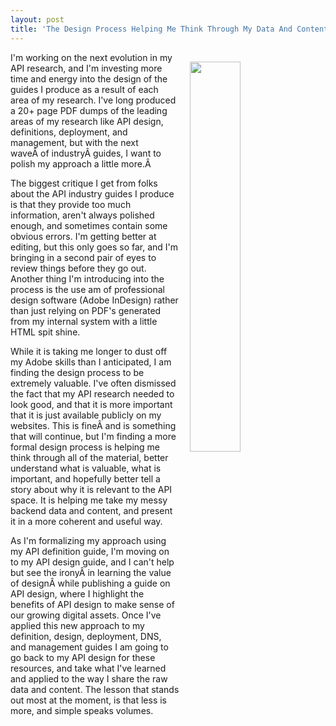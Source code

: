 ```yaml
---
layout: post
title: 'The Design Process Helping Me Think Through My Data And Content'
---
```

<img src="http://kinlane-productions.s3.amazonaws.com/api_evangelist_site/blog/screen_shot_2017_01_09_at_9.03.01_pm.png" width="40%" align="right" style="padding: 15px;" /><p>I'm working on the next evolution in my API research, and I'm investing more time and energy into the design of the guides I produce as a result of each area of my research. I've long produced a 20+ page PDF dumps of the leading areas of my research like API design, definitions, deployment, and management, but with the next waveÂ of industryÂ guides, I want to polish my approach a little more.Â </p>
<p>The biggest critique I get from folks about the API industry guides I produce is that they provide too much information, aren't always polished enough, and sometimes contain some obvious errors. I'm getting better at editing, but this only goes so far, and I'm bringing in a second pair of eyes to review things before they go out. Another thing I'm introducing into the process is the use am of professional design software (Adobe InDesign) rather than just relying on PDF's generated from my internal system with a little HTML spit shine.</p>
<p>While it is taking me longer to dust off my Adobe skills than I anticipated, I am finding the design process to be extremely valuable. I've often dismissed the fact that my API research needed to look good, and that it is more important that it is just available publicly on my websites. This is fineÂ and is something that will continue, but I'm finding a more formal design process is helping me think through all of the material, better understand what is valuable, what is important, and hopefully better tell a story about why it is relevant to the API space. It is helping me take my messy backend data and content, and present it in a more coherent and useful way.</p>
<p>As I'm formalizing my approach using my API definition guide, I'm moving on to my API design guide, and I can't help but see the ironyÂ in learning the value of designÂ while publishing a guide on API design, where I highlight the benefits of API design to make sense of our growing digital assets. Once I've applied this new approach to my definition, design, deployment, DNS, and management guides I am going to go back to my API design for these resources, and take what I've learned and applied to the way I share the raw data and content. The lesson that stands out most at the moment, is that less is more, and simple speaks volumes.</p>